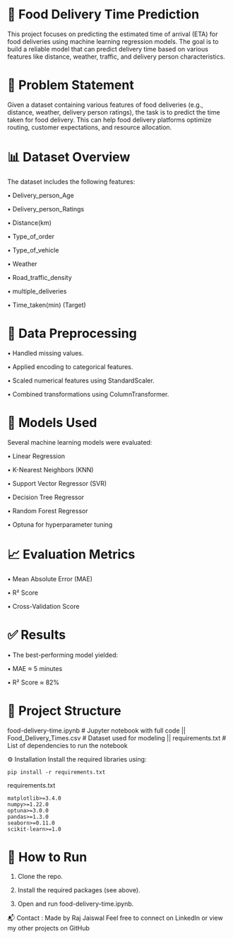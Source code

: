 # 🚚 Food Delivery Time Prediction
This project focuses on predicting the estimated time of arrival (ETA) for food deliveries using machine learning regression models. The goal is to build a reliable model that can predict delivery time based on various features like distance, weather, traffic, and delivery person characteristics.

# 📌 Problem Statement
Given a dataset containing various features of food deliveries (e.g., distance, weather, delivery person ratings), the task is to predict the time taken for food delivery. This can help food delivery platforms optimize routing, customer expectations, and resource allocation.

# 📊 Dataset Overview
The dataset includes the following features:

 • Delivery_person_Age

 • Delivery_person_Ratings

 • Distance(km)

 • Type_of_order

 • Type_of_vehicle

 • Weather

 • Road_traffic_density

 • multiple_deliveries

 • Time_taken(min) (Target)

# 🧹 Data Preprocessing
 • Handled missing values.

 • Applied encoding to categorical features.

 • Scaled numerical features using StandardScaler.

 • Combined transformations using ColumnTransformer.

# 🧠 Models Used
Several machine learning models were evaluated:

 • Linear Regression

 • K-Nearest Neighbors (KNN)

 • Support Vector Regressor (SVR)

 • Decision Tree Regressor

 • Random Forest Regressor

 • Optuna for hyperparameter tuning

# 📈 Evaluation Metrics
 • Mean Absolute Error (MAE)

 • R² Score

 • Cross-Validation Score

# ✅ Results
 • The best-performing model yielded:

 • MAE ≈ 5 minutes

 • R² Score ≈ 82%

# 📁 Project Structure

food-delivery-time.ipynb      # Jupyter notebook with full code ||
Food_Delivery_Times.csv       # Dataset used for modeling || 
requirements.txt              # List of dependencies to run the notebook

⚙️ Installation
Install the required libraries using:

```
pip install -r requirements.txt
```
requirements.txt
```
matplotlib>=3.4.0
numpy>=1.22.0
optuna>=3.0.0
pandas>=1.3.0
seaborn>=0.11.0
scikit-learn>=1.0
```
# 📌 How to Run
1. Clone the repo.

2. Install the required packages (see above).

3. Open and run food-delivery-time.ipynb.

📬 Contact : 
Made by Raj Jaiswal
Feel free to connect on LinkedIn or view my other projects on GitHub
